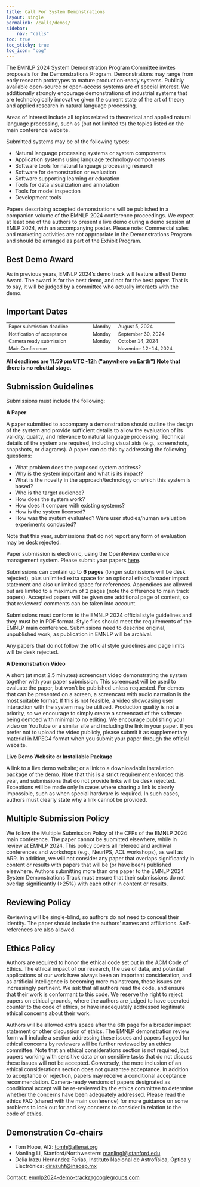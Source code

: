 ```yaml
---
title: Call For System Demonstrations
layout: single
permalink: /calls/demos/
sidebar: 
    nav: "calls"
toc: true
toc_sticky: true
toc_icon: "cog"
---
```



The EMNLP 2024 System Demonstration Program Committee invites proposals for the Demonstrations Program. Demonstrations may range from early research prototypes to mature production-ready systems. Publicly available open-source or open-access systems are of special interest. We additionally strongly encourage demonstrations of industrial systems that are technologically innovative given the current state of the art of theory and applied research in natural language processing.

Areas of interest include all topics related to theoretical and applied natural language processing, such as (but not limited to) the topics listed on the main conference website.

Submitted systems may be of the following types:


* Natural language processing systems or system components
* Application systems using language technology components
* Software tools for natural language processing research
* Software for demonstration or evaluation
* Software supporting learning or education
* Tools for data visualization and annotation
* Tools for model inspection
* Development tools


Papers describing accepted demonstrations will be published in a companion volume of the EMNLP 2024 conference proceedings. We expect at least one of the authors to present a live demo during a demo session at EMLP 2024, with an accompanying poster. Please note: Commercial sales and marketing activities are not appropriate in the Demonstrations Program and should be arranged as part of the Exhibit Program.


## Best Demo Award

As in previous years, EMNLP 2024’s demo track will feature a Best Demo Award. The award is for the best demo, and not for the best paper. That is to say, it will be judged by a committee who actually interacts with the demo. 



## Important Dates

<table style="width: 100%; font-size: .9em;">
  <tr>
      <td style="width: 50%;">Paper submission deadline</td>
      <td style="width: 15%;">Monday</td>
      <td>August 5, 2024</td>
  </tr>
  <tr>
      <td>Notification of acceptance</td>
      <td>Monday</td>
      <td>September 30, 2024</td>
  </tr>
  <tr>
    <td>Camera ready submission</td>
    <td>Monday</td>
    <td>October 14, 2024</td>
  </tr>
  <tr>
    <td>Main Conference</td>
    <td></td>
    <td>November 12-14, 2024</td>
  </tr>
</table>

**All deadlines are 11.59 pm [UTC -12h](https://www.timeanddate.com/time/zone/timezone/utc-12) ("anywhere on Earth")**
**Note that there is no rebuttal stage.**



## Submission Guidelines

Submissions must include the following: 

**A Paper**

A paper submitted to accompany a demonstration should outline the design of the system and provide sufficient details to allow the evaluation of its validity, quality, and relevance to natural language processing. Technical details of the system are required, including visual aids (e.g., screenshots, snapshots, or diagrams). A paper can do this by addressing the following questions:

- What problem does the proposed system address?
- Why is the system important and what is its impact?
- What is the novelty in the approach/technology on which this system is based?
- Who is the target audience?
- How does the system work?
- How does it compare with existing systems?
- How is the system licensed?
- How was the system evaluated? Were user studies/human evaluation experiments conducted?

Note that this year, submissions that do not report any form of evaluation may be desk rejected.

Paper submission is electronic, using the OpenReview conference management system. Please submit your papers [here](https://openreview.net/group?id=EMNLP/2024/Demo_Track).

Submissions can contain up to **6 pages** (longer submissions will be desk rejected), plus unlimited extra space for an optional ethics/broader impact statement and also unlimited space for references. Appendices are allowed but are limited to a maximum of 2 pages (note the difference to main track papers).  Accepted papers will be given one additional page of content, so that reviewers’ comments can be taken into account.

Submissions must conform to the EMNLP 2024 official style guidelines and they must be in PDF format. Style files should meet the requirements of the EMNLP main conference. Submissions need to describe original, unpublished work, as publication in EMNLP will be archival. 

Any papers that do not follow the official style guidelines and page limits will be desk rejected.


**A Demonstration Video**

A short (at most 2.5 minutes) screencast video demonstrating the system together with your paper submission. This screencast will be used to evaluate the paper, but won’t be published unless requested. For demos that can be presented on a screen, a screencast with audio narration is the most suitable format. If this is not feasible, a video showcasing user interaction with the system may be utilized. Production quality is not a priority, so we encourage to simply create a screencast of the software being demoed with minimal to no editing. We encourage publishing your video on YouTube or a similar site and including the link in your paper. If you prefer not to upload the video publicly, please submit it as supplementary material in MPEG4 format when you submit your paper through the official website.

**Live Demo Website or Installable Package**

A link to a live demo website; or a link to a downloadable installation package of the demo. Note that this is a strict requirement enforced this year, and submissions that do not provide links will be desk rejected. Exceptions will be made only in cases where sharing a link is clearly impossible, such as when special hardware is required. In such cases, authors must clearly state why a link cannot be provided. 



## Multiple Submission Policy

We follow the Multiple Submission Policy of the CFPs of the EMNLP 2024 main conference. The paper cannot be submitted elsewhere, while in review at EMNLP 2024. This policy covers all refereed and archival conferences and workshops (e.g., NeurIPS, ACL workshops), as well as ARR. In addition, we will not consider any paper that overlaps significantly in content or results with papers that will be (or have been) published elsewhere. Authors submitting more than one paper to the EMNLP 2024 System Demonstrations Track must ensure that their submissions do not overlap significantly (>25%) with each other in content or results.



## Reviewing Policy

Reviewing will be single-blind, so authors do not need to conceal their identity. The paper should include the authors’ names and affiliations. Self-references are also allowed.


## Ethics Policy


Authors are required to honor the ethical code set out in the ACM Code of Ethics. The ethical impact of our research, the use of data, and potential applications of our work have always been an important consideration, and as artificial intelligence is becoming more mainstream, these issues are increasingly pertinent. We ask that all authors read the code, and ensure that their work is conformant to this code. We reserve the right to reject papers on ethical grounds, where the authors are judged to have operated counter to the code of ethics, or have inadequately addressed legitimate ethical concerns about their work.

Authors will be allowed extra space after the 6th page for a broader impact statement or other discussion of ethics. The EMNLP demonstration review form will include a section addressing these issues and papers flagged for ethical concerns by reviewers will be further reviewed by an ethics committee. Note that an ethical considerations section is not required, but papers working with sensitive data or on sensitive tasks that do not discuss these issues will not be accepted. Conversely, the mere inclusion of an ethical considerations section does not guarantee acceptance. In addition to acceptance or rejection, papers may receive a conditional acceptance recommendation. Camera-ready versions of papers designated as conditional accept will be re-reviewed by the ethics committee to determine whether the concerns have been adequately addressed. Please read the ethics FAQ (shared with the main conference) for more guidance on some problems to look out for and key concerns to consider in relation to the code of ethics.




## Demonstration Co-chairs

- Tom Hope, AI2: [tomh@allenai.org](mailto:tomh@allenai.org)
- Manling Li, Stanford/Northwestern: [manlingl@stanford.edu](mailto:manlingl@stanford.edu)
- Delia Irazu Hernandez Farias, Instituto Nacional de Astrofísica, Óptica y Electrónica: [dirazuhf@inaoep.mx](mailto:dirazuhf@inaoep.mx)

Contact: [emnlp2024-demo-track@googlegroups.com](mailto:emnlp2024-demo-track@googlegroups.com)



